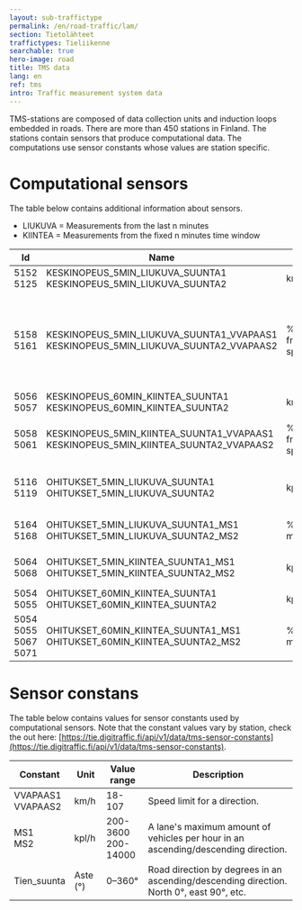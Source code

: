 ```yaml
---
layout: sub-traffictype
permalink: /en/road-traffic/lam/
section: Tietolähteet
traffictypes: Tieliikenne
searchable: true
hero-image: road
title: TMS data
lang: en
ref: tms
intro: Traffic measurement system data
---
```


TMS-stations are composed of data collection units and induction loops embedded in roads. There are more than 450 stations in Finland. The stations contain sensors that produce computational data. The computations use sensor constants whose values are station specific.

# Computational sensors
The table below contains additional information about sensors.

* LIUKUVA = Measurements from the last n minutes
* KIINTEA = Measurements from the fixed n minutes time window 

| Id | Name | Unit | Description
| --- | --- | --- | ---
| 5152<br>5125 | KESKINOPEUS_5MIN_LIUKUVA_SUUNTA1  KESKINOPEUS_5MIN_LIUKUVA_SUUNTA2 | km/h | The average speed for the last five minutes.
| 5158<br>5161 | KESKINOPEUS_5MIN_LIUKUVA_SUUNTA1_VVAPAAS1  KESKINOPEUS_5MIN_LIUKUVA_SUUNTA2_VVAPAAS2 | % of the free flow speed | The average speed percentage of the road free flow speed for last five minutes.<br><code>Value descriptions:<br>0 – 10 Stationary<br>10 – 25 Queuing<br>25 – 75 Slow<br>75 – 90 Platooning<br>90 – 100 Fluent</code>
|5056<br>5057| KESKINOPEUS_60MIN_KIINTEA_SUUNTA1  KESKINOPEUS_60MIN_KIINTEA_SUUNTA2 | km/h | The average speed for the given 60 minutes time period.
|5058<br>5061| KESKINOPEUS_5MIN_KIINTEA_SUUNTA1_VVAPAAS1  KESKINOPEUS_5MIN_KIINTEA_SUUNTA2_VVAPAAS2 |  % of the free flow speed | The average speed percentage of the road free flow speed for for the given 5 min time period. Value descriptions: see above KESKINOPEUS_5MIN_LIUKUVA_SUUNTA1_VVAPAAS1.
|5116<br>5119| OHITUKSET_5MIN_LIUKUVA_SUUNTA1  OHITUKSET_5MIN_LIUKUVA_SUUNTA2 | kpl/h | Vehicles passed from the last 5 minutes extrapolated to the one hour. I.e. how many vehicles would pass in an hour if the amount of vehicles would equal the amount of passes during the last five minutes.
|5164<br>5168| OHITUKSET_5MIN_LIUKUVA_SUUNTA1_MS1  OHITUKSET_5MIN_LIUKUVA_SUUNTA2_MS2 | % of the maximum | Percentage of vehicles passed during the last 5 minutes (extrapolated to one hour) from the maximum amount of vehicles per hour (MS1/MS2).
| 5064<br>5068 | OHITUKSET_5MIN_KIINTEA_SUUNTA1_MS1  OHITUKSET_5MIN_KIINTEA_SUUNTA2_MS2 | kpl/h | Percentage of vehicles passed during the fixed 5 minutes time window from the maximum amount of vehicles per hour (MS1/MS2)
| 5054<br>5055 | OHITUKSET_60MIN_KIINTEA_SUUNTA1 OHITUKSET_60MIN_KIINTEA_SUUNTA2 | kpl/h | Vehicle passes in the fixed 60 minutes time window.
|5054<br>5055<br>5067<br>5071| OHITUKSET_60MIN_KIINTEA_SUUNTA1_MS1  OHITUKSET_60MIN_KIINTEA_SUUNTA2_MS2 | % of the maximum | Percentage of vehicles passed during the fixed 60 minutes time window from the maximum amount of vehicles per hour (MS1/MS2).

# Sensor constans
The table below contains values for sensor constants used by computational sensors. Note that the constant values vary by station, check the out here: [https://tie.digitraffic.fi/api/v1/data/tms-sensor-constants](https://tie.digitraffic.fi/api/v1/data/tms-sensor-constants).

| Constant | Unit | Value range | Description
| --- | --- | --- | ---
| VVAPAAS1<br>VVAPAAS2 | km/h | 18-107 | Speed limit for a direction.
| MS1<br>MS2 | kpl/h | 200-3600<br>200-14000 | A lane's maximum amount of vehicles per hour in an ascending/descending direction.
| Tien_suunta | Aste (°) | 0–360° | Road direction by degrees in an ascending/descending direction. North 0°, east 90°, etc.
